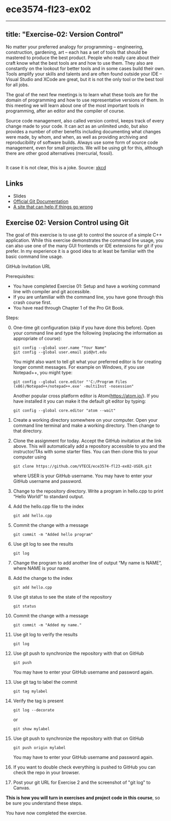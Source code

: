 # ece3574-fl23-ex02
---
title: "Exercise-02: Version Control"
---

No matter your preferred analogy for programming – engineering, construction, gardening, art – each has a set of tools that should be mastered to produce the best product. People who really care about their craft know what the best tools are and how to use them. They also are constantly on the lookout for better tools and in some cases build their own. Tools amplify your skills and talents and are often found outside your IDE – Visual Studio and XCode are great, but it is not the only tool or the best tool for all jobs.

The goal of the next few meetings is to learn what these tools are for the domain of programming and how to use representative versions of them. In this meeting we will learn about one of the most important tools in programming, after an editor and the compiler of course.

Source code management, also called version control, keeps track of every change made to your code. It can act as an unlimited undo, but also provides a number of other benefits including documenting what changes were made, by whom, and when, as well as providing archiving and reproducibility of software builds. Always use some form of source code management, even for small projects. We will be using git for this, although there are other good alternatives (mercurial, fossil).

<img src="https://imgs.xkcd.com/comics/git.png" alt="" />

It case it is not clear, this is a joke. Source: [xkcd](https://xkcd.com/1597)

## Links

* Slides
* [Official Git Documentation](https://git-scm.com/docs)
* [A site that can help if things go wrong](https://ohshitgit.com/)

## Exercise 02: Version Control using Git

The goal of this exercise is to use git to control the source of a simple C++ application. While this exercise demonstrates the command line usage, you can also use one of the many GUI frontends or IDE extensions for git if you prefer. In my experience it is a good idea to at least be familiar with the basic command line usage.

GitHub Invitation URL

Prerequisites:

* You have completed Exercise 01: Setup and have a working command line with compiler and git accessible.
* If you are unfamiliar with the command line, you have gone through this crash course first.
* You have read through Chapter 1 of the Pro Git Book.

Steps:

0. One-time git configuration (skip if you have done this before). Open your command line and type the following (replacing the information as appropriate of course):

	```
	git config --global user.name "Your Name"
	git config --global user.email pid@vt.edu
	```
	
	You might also want to tell git what your preferred editor is for creating longer commit messages. For example on Windows, if you use Notepad++, you might type:

	```
	git config --global core.editor "'C:/Program Files (x86)/Notepad++/notepad++.exe' -multiInst -nosession"
	```
	
	Another popular cross platform editor is Atom(https://atom.io/). If you have installed it you can make it the default git editor by typing:

	```
	git config --global core.editor "atom --wait"
	```
 
1. Create a working directory somewhere on your computer. Open your command line terminal and make a working directory. Then change to that directory.

2. Clone the assignment for today. Accept the GitHub invitation at the link above. This will automatically add a repository accessible to you and the instructor/TAs with some starter files. You can then clone this to your computer using

	```
	git clone https://github.com/VTECE/ece3574-fl23-ex02-USER.git
	```
	where USER is your GitHub username. You may have to enter your GitHub username and password.

3. Change to the repository directory. Write a program in hello.cpp to print “Hello World!” to standard output.

4. Add the hello.cpp file to the index

	```
	git add hello.cpp
	```
	
5. Commit the change with a message
	
	```
	git commit -m "Added hello program"
	```
	
6. Use git log to see the results

	```
	git log
	```
	
7. Change the program to add another line of output “My name is NAME”, where NAME is your name.

8. Add the change to the index

	```
	git add hello.cpp
	```
	
9. Use git status to see the state of the repository

	```
	git status
	```
	
10. Commit the change with a message

	```
	git commit -m "Added my name."
	```
	
11. Use git log to verify the results

	```
	git log
	```
	
12. Use git push to synchronize the repository with that on GitHub

	```
	git push
	```
	
	You may have to enter your GitHub username and password again.

13. Use git tag to label the commit

	```
	git tag mylabel 
	```
	
14. Verify the tag is present

	```
	git log --decorate
	```
	or
	```
	git show mylabel
	```
	
15. Use git push to synchronize the repository with that on GitHub

	```
	git push origin mylabel
	```
	You may have to enter your GitHub username and password again.

16.	If you want to double check everything is pushed to GitHub you can check the repo in your browser.
17.	Post your git URL for Exercise 2 and the screenshot of "git log" to Canvas.

**This is how you will turn in exercises and project code in this course**, so be sure you understand these steps.

You have now completed the exercise.
 


